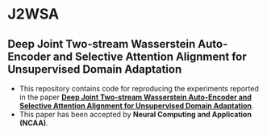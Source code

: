 # J2WSA
## Deep Joint Two-stream Wasserstein Auto-Encoder and Selective Attention Alignment for Unsupervised Domain Adaptation

* This repository contains code for reproducing the experiments reported in the paper [**Deep Joint Two-stream Wasserstein Auto-Encoder and Selective Attention Alignment for Unsupervised Domain Adaptation**](https://link.springer.com/article/10.1007/s00521-019-04262-1).
* This paper has been accepted by **Neural Computing and Application (NCAA)**.

